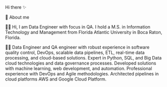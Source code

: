 Hi there ✨

👋 About me

👨‍🎓 Hi, I am Data Engineer with focus in QA. I hold a M.S. in Information Technology and Management from Florida Atlantic University in Boca Raton, Florida.

👨‍💻 Data Engineer and QA engineer with robust experience in software quality control, DevOps, scalable data pipelines, ETL, real-time data processing, and cloud-based solutions. Expert in Python, SQL, and Big Data cloud technologies and data governance processes. Developed solutions with machine learning, web development, and automation. Professional experience with DevOps and Agile methodologies. Architected pipelines in cloud platforms AWS and Google Cloud Platform.
